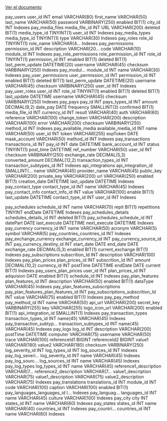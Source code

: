 [Ver el documento](Diagrama_Caso1.pdf)

pay_users
user_id INT
email VARCHAR(80)
first_name VARCHAR(50)
last_name VARCHAR(50)
password VARBINARY(250)
enabled BIT(1)
city_id INT
Indexes
pay_media_files
media_file_id INT
URL VARCHAR(200)
deleted BIT(1)
media_type_id TINYINT(1)
user_id INT
Indexes
pay_media_types
media_type_id TINYINT(1)
type VARCHAR(30)
Indexes
pay_roles
role_id TINYINT(1)
role_name VARCHAR(4...
Indexes
pay_permissions
permission_id INT
description VARCHAR(20...
code VARCHAR(10)
module_id INT
Indexes
pay_role_permissions
role_permission_id INT
role_id TINYINT(1)
permission_id INT
enabled BIT(1)
deleted BIT(1)
last_perm_update DATETIME(20)
username VARCHAR(45)
checksum VARBINARY(250)
Indexes
pay_modul...
module_id INT
name VARCHAR(30)
Indexes
pay_user_permissions
user_permission_id INT
permission_id INT
enabled BIT(1)
deleted BIT(1)
last_perm_update DATETIME(20)
username VARCHAR(45)
checksum VARBINARY(250)
user_id INT
Indexes
pay_user_roles
user_id INT
role_id TINYINT(1)
enabled BIT(1)
deleted BIT(1)
last_update DATETIME
username VARCHAR(45)
checksum VARBINARY(250)
Indexes
pay_pays
pay_id INT
pays_types_id INT
amount DECIMAL(9,2)
date_pay DATE
frequency SMALLINT(3)
confirmed BIT(1)
media_file_id INT
currency_id INT
result VARCHAR(40)
auth VARCHAR(60)
reference VARCHAR(100)
change_token VARCHAR(200)
description VARCHAR(100)
error VARCHAR(200)
checksum VARBINARY(250)
method_id INT
Indexes
pay_available_media
available_media_id INT
name VARCHAR(50)
user_id INT
token VARCHAR(255)
expToken DATE
mask_account VARCHAR(50)
method_id INT
Indexes
pay_transactions
transactions_id INT
pay_id INT
date DATETIME
bank_account_id INT
status TINYINT(1)
post_time DATETIME
ref_number VARCHAR(50)
user_id INT
checksum VARBINARY(250)
exchange_rate DECIMAL(5,3)
converted_amount DECIMAL(12,2)
transaction_types_id INT
transaction_subtypes_id INT
Indexes
api_integrations
api_integration_id SMALLINT(...
name VARCHAR(45)
provider_name VARCHAR(45)
public_key VARCHAR(200)
private_key VARCHAR(200)
url VARCHAR(250)
enabled BIT(1)
creation_date DATETIME
last_update DATETIME
Indexes
pay_contact_type
contact_type_id INT
name VARCHAR(45)
Indexes
pay_contact_info
contact_info_id INT
value VARCHAR(100)
enable BIT(1)
last_update DATETIME
contact_type_id INT
user_id INT
Indexes

pay_schedules
schedule_id INT
name VARCHAR(70)
repit BIT(1)
repetitions TINYINT
endDate DATETIME
Indexes
pay_schedules_details
schedules_details_id INT
deleted BIT(1)
pay_schedules_schedule_id INT
datePart DATE
last_execute DATETIME
next_execute DATETIME
Indexes
pay_currency
currency_id INT
name VARCHAR(50)
acronym VARCHAR(5)
symbol VARCHAR(5)
pay_countries_countries_id INT
Indexes
pay_exchange_currency
exchange_currency_id INT
pay_currency_source_id INT
pay_currency_destiny_id INT
start_date DATE
end_date DATE
exchange_rate DECIMAL(5,3)
enabled BIT(1)
current_exchange BIT(1)
Indexes
pay_subscriptions
subscrition_Id INT
description VARCHAR(100)
Indexes
pay_plan_prices
plan_prices_id INT
subscrition_Id INT
amount DECIMAL(10,2)
currency_id INT
postTime DATETIME
endDate DATE
current BIT(1)
Indexes
pay_users_plan_prices
user_id INT
plan_prices_id INT
adquision DATE
enabled BIT(1)
schedule_id INT
Indexes
pay_plan_features
plan_features_id INT
description VARCHAR(50)
enabled BIT(1)
dataType VARCHAR(45)
Indexes
pay_plan_features_subscriptions
pay_plan_features_plan_features_id INT
pay_subscriptions_subscrition_Id INT
value VARCHAR(75)
enabled BIT(1)
Indexes
pay_pay_method
pay_method_id INT
name VARCHAR(50)
api_url VARCHAR(200)
secret_key VARBINARY(255)
key VARCHAR(255)
logo_icon_url VARCHAR(200)
enabled BIT(1)
api_integration_id SMALLINT(1)
Indexes
pay_transaction_types
transaction_types_id INT
name(45) VARCHAR(45)
Indexes
pay_transaction_subtyp...
transaction_subtypes_id INT
name(45) VARCHAR(45)
Indexes
pay_logs
log_id INT
description VARCHAR(200)
postTime DATETIME
computer VARCHAR(75)
username VARCHAR(50)
trace VARCHAR(100)
referenceId1 BIGINT
referenceId2 BIGINT
value1 VARCHAR(180)
value2 VARCHAR(180)
checksum VARBINARY(250)
log_severity_id INT
log_types_id INT
log_sources_id INT
Indexes
pay_log_severi...
log_severity_id INT
name VARCHAR(45)
Indexes
pay_log_sourc...
log_sources_id INT
name VARCHAR(45)
Indexes
pay_log_types
log_types_id INT
name VARCHAR(45)
reference1_description VARCHAR(7...
reference2_description VARCHAR(7...
value1_description VARCHAR(75)
value1_description VARCHAR(75)
value2_description VARCHAR(75)
Indexes
pay_translations
translations_id INT
module_id INT
code VARCHAR(100)
caption VARCHAR(100)
enabled BIT(1)
pay_languages_languages_id I...
Indexes
pay_languag...
languages_id INT
name VARCHAR(45)
culture VARCHAR(100)
Indexes
pay_city
city INT
states_id INT
name VARCHAR(60)
Indexes
pay_states
states_id INT
name VARCHAR(40)
countries_id INT
Indexes
pay_countri...
countries_id INT
name VARCHAR(60)
Indexes